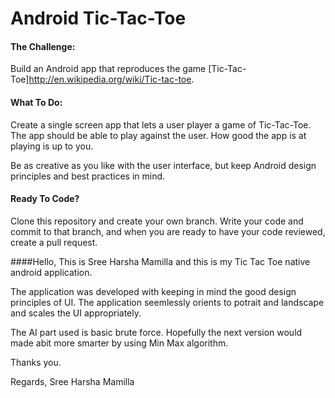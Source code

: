 # Android Tic-Tac-Toe

#### The Challenge:
Build an Android app that reproduces the game [Tic-Tac-Toe]http://en.wikipedia.org/wiki/Tic-tac-toe.

#### What To Do:
Create a single screen app that lets a user player a game of Tic-Tac-Toe.  The app should be able to play against the user.  How good the app is at playing is up to you.

Be as creative as you like with the user interface, but keep Android design principles and best practices in mind.

#### Ready To Code?
Clone this repository and create your own branch.  Write your code and commit to that branch, and when you are ready to have your code reviewed, create a pull request.

####Hello, 
This is Sree Harsha Mamilla and this is my Tic Tac Toe
native android application.

The application was developed with keeping in mind the good design
principles of UI. The application seemlessly orients to potrait
and landscape and scales the UI appropriately.

The AI part used is basic brute force. Hopefully the next version
would made abit more smarter by using Min Max algorithm.

Thanks you.

Regards,
Sree Harsha Mamilla

